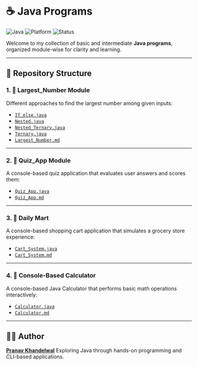 # ☕ Java Programs

![Java](https://img.shields.io/badge/Language-Java-blue?logo=java&logoColor=white)
![Platform](https://img.shields.io/badge/Platform-Console-lightgrey)
![Status](https://img.shields.io/badge/Project-Active-brightgreen)

Welcome to my collection of basic and intermediate **Java programs**, organized module-wise for clarity and learning.

---

## 📁 Repository Structure

### 1. 🔢 Largest_Number Module

Different approaches to find the largest number among given inputs:

- [`If_else.java`](Largest_Number/If_else.java)
- [`Nested.java`](Largest_Number/Nested.java)
- [`Nested_Ternary.java`](Largest_Number/Nested_Ternary.java)
- [`Ternary.java`](Largest_Number/Ternary.java)
- [`Largest_Number.md`](Largest_Number/Largest_Number.md)

---

### 2. 🧠 Quiz_App Module

A console-based quiz application that evaluates user answers and scores them:

- [`Quiz_App.java`](Quiz_App/Quiz_App.java)
- [`Quiz_App.md`](Quiz_App/Quiz_App.md)
---

### 3. 🛒 Daily Mart

A console-based shopping cart application that simulates a grocery store experience:

- [`Cart_System.java`](Cart_System/Cart_System.java)
- [`Cart_System.md`](Cart_System/Cart_System.md)
  
---

### 4. 🧮 Console-Based Calculator

 A console-based Java Calculator that performs basic math operations interactively:

 - [`Calculator.java`](Calculator/Calculator.java)
 - [`Calculator.md`](Calculator/Calculator.md)

---

## 👨‍💻 Author

[**Pranav Khandelwal**](https://pranavk.tech) 
Exploring Java through hands-on programming and CLI-based applications.
